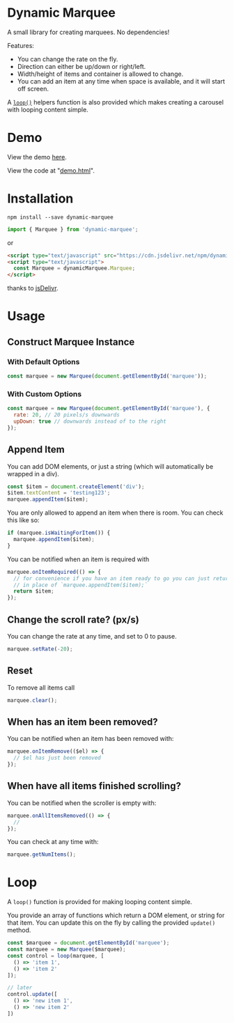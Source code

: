 # Dynamic Marquee
A small library for creating marquees. No dependencies!

Features:
- You can change the rate on the fly.
- Direction can either be up/down or right/left.
- Width/height of items and container is allowed to change.
- You can add an item at any time when space is available, and it will start off screen.

A [`loop()`](#loop) helpers function is also provided which makes creating a carousel with looping content simple.

# Demo
View the demo [here](https://tjenkinson.github.io/dynamic-marquee/demo.html).

View the code at "[demo.html](./demo.html)".

# Installation
```
npm install --save dynamic-marquee
```
```js
import { Marquee } from 'dynamic-marquee';
```
or
```html
<script type="text/javascript" src="https://cdn.jsdelivr.net/npm/dynamic-marquee@1"></script>
<script type="text/javascript">
  const Marquee = dynamicMarquee.Marquee;
</script>
```
thanks to [jsDelivr](https://github.com/jsdelivr/jsdelivr).

# Usage
## Construct Marquee Instance
### With Default Options
```js
const marquee = new Marquee(document.getElementById('marquee'));
```

### With Custom Options
```js
const marquee = new Marquee(document.getElementById('marquee'), {
  rate: 20, // 20 pixels/s downwards
  upDown: true // downwards instead of to the right
});
```

## Append Item
You can add DOM elements, or just a string (which will automatically be wrapped in a div).
```js
const $item = document.createElement('div');
$item.textContent = 'testing123';
marquee.appendItem($item);
```

You are only allowed to append an item when there is room. You can check this like so:
```js
if (marquee.isWaitingForItem()) {
  marquee.appendItem($item);
}
```

You can be notified when an item is required with
```js
marquee.onItemRequired(() => {
  // for convenience if you have an item ready to go you can just return it
  // in place of `marquee.appendItem($item);`
  return $item;
});
```

## Change the scroll rate? (px/s)
You can change the rate at any time, and set to 0 to pause.
```js
marquee.setRate(-20);
```

## Reset
To remove all items call
```js
marquee.clear();
```

## When has an item been removed?
You can be notified when an item has been removed with:
```js
marquee.onItemRemove(($el) => {
  // $el has just been removed
});
```

## When have all items finished scrolling?
You can be notified when the scroller is empty with:
```js
marquee.onAllItemsRemoved(() => {
  //
});
```
You can check at any time with:
```js
marquee.getNumItems();
```

# Loop
A `loop()` function is provided for making looping content simple.

You provide an array of functions which return a DOM element, or string for that item. You can update this on the fly by calling the provided `update()` method.

```js
const $marquee = document.getElementById('marquee');
const marquee = new Marquee($marquee);
const control = loop(marquee, [
  () => 'item 1',
  () => 'item 2'
]);

// later
control.update([
  () => 'new item 1',
  () => 'new item 2'
])
```
